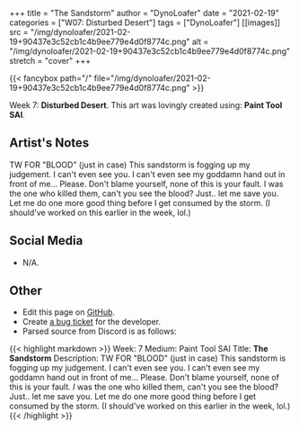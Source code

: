 +++
title =       "The Sandstorm"
author =      "DynoLoafer"
date =        "2021-02-19"
categories =  ["W07: Disturbed Desert"]
tags =        ["DynoLoafer"]
[[images]]
                      src = "/img/dynoloafer/2021-02-19+90437e3c52cb1c4b9ee779e4d0f8774c.png"
                      alt = "/img/dynoloafer/2021-02-19+90437e3c52cb1c4b9ee779e4d0f8774c.png"
                      stretch = "cover"
+++


{{< fancybox path="/" file="/img/dynoloafer/2021-02-19+90437e3c52cb1c4b9ee779e4d0f8774c.png" >}}


Week 7: **Disturbed Desert**. This art was lovingly created using: **Paint Tool SAI**.

## Artist's Notes

TW FOR "BLOOD" (just in case)
This sandstorm is fogging up my judgement. I can't even see you. I can't even see my goddamn hand out in front of me... Please. Don't blame yourself, none of this is your fault. I was the one who killed them, can't you see the blood? Just.. let me save you. Let me do one more good thing before I get consumed by the storm.
(I should've worked on this earlier in the week, lol.)

## Social Media

- N/A.

## Other

- Edit this page on [GitHub](https://github.com/teaminkling/web-refresh/edit/main/blog/content/blog/dynoloafer-week-7-8d7b.md).
- Create [a bug ticket](https://github.com/teaminkling/web-refresh/issues/new?assignees=&labels=bug&template=problem-report.md&title=) for the developer.
- Parsed source from Discord is as follows:

{{< highlight markdown >}}
Week: 7
Medium: Paint Tool SAI
Title: __The Sandstorm__
Description: TW FOR "BLOOD" (just in case)
This sandstorm is fogging up my judgement. I can't even see you. I can't even see my goddamn hand out in front of me... Please. Don't blame yourself, none of this is your fault. *I* was the one who killed them, can't you see the blood? Just.. let me save you. Let me do one more good thing before I get consumed by the storm.
(I should've worked on this earlier in the week, lol.)
{{< /highlight >}}